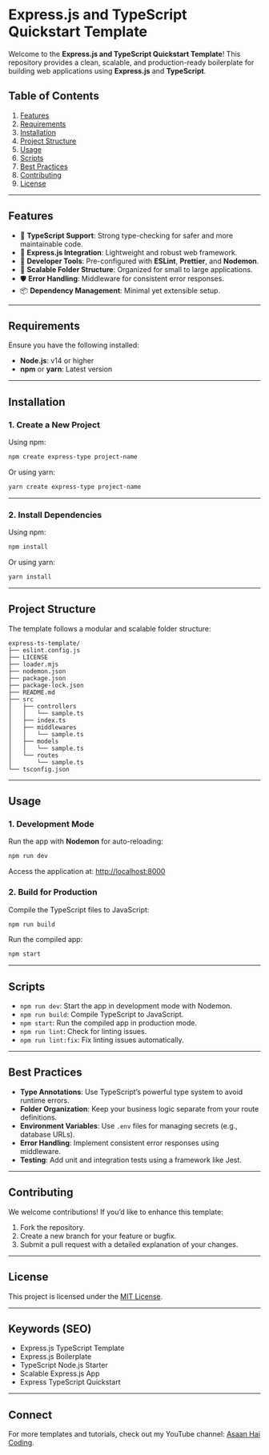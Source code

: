 # Express.js and TypeScript Quickstart Template

Welcome to the **Express.js and TypeScript Quickstart Template**! This repository provides a clean, scalable, and production-ready boilerplate for building web applications using **Express.js** and **TypeScript**.

## Table of Contents

1. [Features](#features)
2. [Requirements](#requirements)
3. [Installation](#installation)
4. [Project Structure](#project-structure)
5. [Usage](#usage)
6. [Scripts](#scripts)
7. [Best Practices](#best-practices)
8. [Contributing](#contributing)
9. [License](#license)

---

## Features

- 🚀 **TypeScript Support**: Strong type-checking for safer and more maintainable code.
- 🌟 **Express.js Integration**: Lightweight and robust web framework.
- 🔧 **Developer Tools**: Pre-configured with **ESLint**, **Prettier**, and **Nodemon**.
- 📂 **Scalable Folder Structure**: Organized for small to large applications.
- 🛡️ **Error Handling**: Middleware for consistent error responses.
- 📦 **Dependency Management**: Minimal yet extensible setup.

---

## Requirements

Ensure you have the following installed:

- **Node.js**: v14 or higher
- **npm** or **yarn**: Latest version

---

## Installation

### 1. Create a New Project

Using npm:

```bash
npm create express-type project-name
```

Or using yarn:

```bash
yarn create express-type project-name
```

---

### 2. Install Dependencies

Using npm:

```bash
npm install
```

Or using yarn:

```bash
yarn install
```

---

## Project Structure

The template follows a modular and scalable folder structure:

```
express-ts-template/
├── eslint.config.js
├── LICENSE
├── loader.mjs
├── nodemon.json
├── package.json
├── package-lock.json
├── README.md
├── src
│   ├── controllers
│   │   └── sample.ts
│   ├── index.ts
│   ├── middlewares
│   │   └── sample.ts
│   ├── models
│   │   └── sample.ts
│   └── routes
│       └── sample.ts
└── tsconfig.json
```

---

## Usage

### 1. Development Mode

Run the app with **Nodemon** for auto-reloading:

```bash
npm run dev
```

Access the application at: [http://localhost:8000](http://localhost:8000)

### 2. Build for Production

Compile the TypeScript files to JavaScript:

```bash
npm run build
```

Run the compiled app:

```bash
npm start
```

---

## Scripts

- `npm run dev`: Start the app in development mode with Nodemon.
- `npm run build`: Compile TypeScript to JavaScript.
- `npm start`: Run the compiled app in production mode.
- `npm run lint`: Check for linting issues.
- `npm run lint:fix`: Fix linting issues automatically.

---

## Best Practices

- **Type Annotations**: Use TypeScript’s powerful type system to avoid runtime errors.
- **Folder Organization**: Keep your business logic separate from your route definitions.
- **Environment Variables**: Use `.env` files for managing secrets (e.g., database URLs).
- **Error Handling**: Implement consistent error responses using middleware.
- **Testing**: Add unit and integration tests using a framework like Jest.

---

## Contributing

We welcome contributions! If you’d like to enhance this template:

1. Fork the repository.
2. Create a new branch for your feature or bugfix.
3. Submit a pull request with a detailed explanation of your changes.

---

## License

This project is licensed under the [MIT License](LICENSE).

---

## Keywords (SEO)

- Express.js TypeScript Template
- Express.js Boilerplate
- TypeScript Node.js Starter
- Scalable Express.js App
- Express TypeScript Quickstart

---

## Connect

For more templates and tutorials, check out my YouTube channel: [Asaan Hai Coding](https://www.youtube.com/@asaan_hai_coding).
